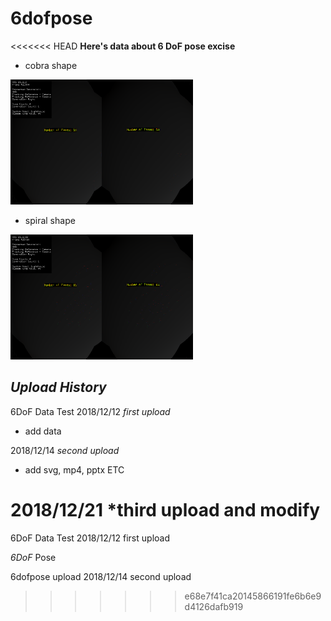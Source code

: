 # 6dofpose

<<<<<<< HEAD
**Here's data about 6 DoF pose excise**


* cobra shape
<img height = "200" src="https://github.com/cosmot0/6dofpose/blob/master/data/Stream_181205_152946_screen.png"/>

* spiral shape
<img height = "200" src="https://github.com/cosmot0/6dofpose/blob/master/data/Stream_181205_153029_screen.png"/>



## *Upload History*


6DoF Data Test 2018/12/12 *first upload*

* add data

2018/12/14 *second upload*

* add svg, mp4, pptx ETC

2018/12/21 *third upload and modify
=======
6DoF Data Test 2018/12/12 first upload

*6DoF* Pose

6dofpose upload 2018/12/14 second upload

>>>>>>> e68e7f41ca20145866191fe6b6e9d4126dafb919
